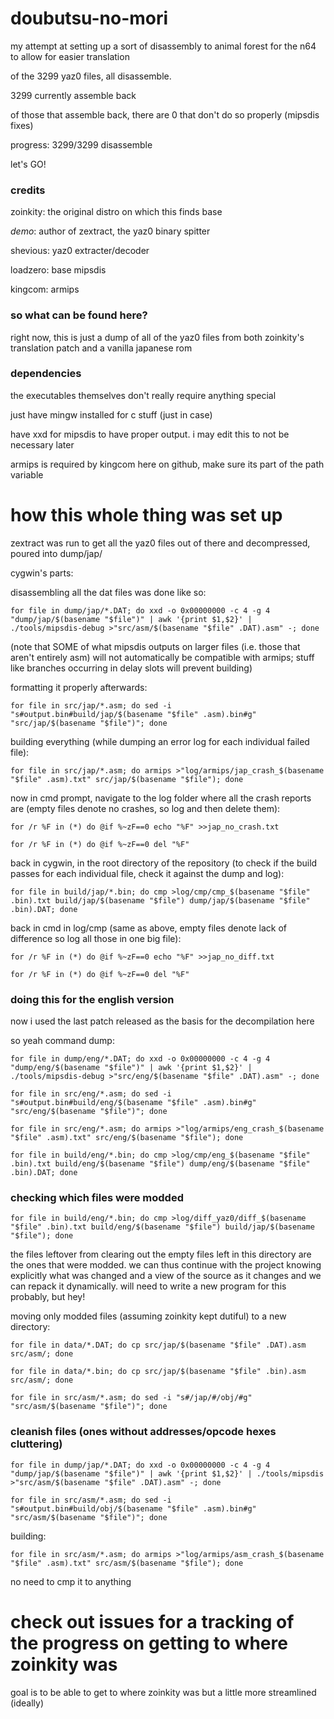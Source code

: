 # doubutsu-no-mori
my attempt at setting up a sort of disassembly to animal forest for the n64 to allow for easier translation

of the 3299 yaz0 files, all disassemble.

3299 currently assemble back

of those that assemble back, there are 0 that don't do so properly (mipsdis fixes)

progress:  3299/3299 disassemble

let's GO!

### credits
zoinkity: the original distro on which this finds base

_demo_: author of zextract, the yaz0 binary spitter

shevious: yaz0 extracter/decoder

loadzero: base mipsdis

kingcom: armips

### so what can be found here?

right now, this is just a dump of all of the yaz0 files from both zoinkity's translation patch and a vanilla japanese rom

### dependencies
the executables themselves don't really require anything special

just have mingw installed for c stuff (just in case)

have xxd for mipsdis to have proper output.  i may edit this to not be necessary later

armips is required by kingcom here on github, make sure its part of the path variable

# how this whole thing was set up
zextract was run to get all the yaz0 files out of there and decompressed, poured into dump/jap/

cygwin's parts:

disassembling all the dat files was done like so:

```for file in dump/jap/*.DAT; do xxd -o 0x00000000 -c 4 -g 4 "dump/jap/$(basename "$file")" | awk '{print $1,$2}' | ./tools/mipsdis-debug >"src/asm/$(basename "$file" .DAT).asm" -; done```

(note that SOME of what mipsdis outputs on larger files (i.e. those that aren't entirely asm) will not automatically be compatible with armips; stuff like branches occurring in delay slots will prevent building)

formatting it properly afterwards:

```for file in src/jap/*.asm; do sed -i "s#output.bin#build/jap/$(basename "$file" .asm).bin#g" "src/jap/$(basename "$file")"; done```

building everything (while dumping an error log for each individual failed file):

```for file in src/jap/*.asm; do armips >"log/armips/jap_crash_$(basename "$file" .asm).txt" src/jap/$(basename "$file"); done```

now in cmd prompt, navigate to the log folder where all the crash reports are (empty files denote no crashes, so log and then delete them):

```for /r %F in (*) do @if %~zF==0 echo "%F" >>jap_no_crash.txt```

```for /r %F in (*) do @if %~zF==0 del "%F"```

back in cygwin, in the root directory of the repository (to check if the build passes for each individual file, check it against the dump and log):

```for file in build/jap/*.bin; do cmp >log/cmp/cmp_$(basename "$file" .bin).txt build/jap/$(basename "$file") dump/jap/$(basename "$file" .bin).DAT; done```

back in cmd in log/cmp (same as above, empty files denote lack of difference so log all those in one big file):

```for /r %F in (*) do @if %~zF==0 echo "%F" >>jap_no_diff.txt```

```for /r %F in (*) do @if %~zF==0 del "%F"```

### doing this for the english version
now i used the last patch released as the basis for the decompilation here

so yeah command dump:

```for file in dump/eng/*.DAT; do xxd -o 0x00000000 -c 4 -g 4 "dump/eng/$(basename "$file")" | awk '{print $1,$2}' | ./tools/mipsdis-debug >"src/eng/$(basename "$file" .DAT).asm" -; done```

```for file in src/eng/*.asm; do sed -i "s#output.bin#build/eng/$(basename "$file" .asm).bin#g" "src/eng/$(basename "$file")"; done```

```for file in src/eng/*.asm; do armips >"log/armips/eng_crash_$(basename "$file" .asm).txt" src/eng/$(basename "$file"); done```

```for file in build/eng/*.bin; do cmp >log/cmp/eng_$(basename "$file" .bin).txt build/eng/$(basename "$file") dump/eng/$(basename "$file" .bin).DAT; done```

### checking which files were modded
```for file in build/eng/*.bin; do cmp >log/diff_yaz0/diff_$(basename "$file" .bin).txt build/eng/$(basename "$file") build/jap/$(basename "$file"); done```

the files leftover from clearing out the empty files left in this directory are the ones that were modded.  we can thus continue with the project knowing explicitly what was changed and a view of the source as it changes and we can repack it dynamically.  will need to write a new program for this probably, but hey!

moving only modded files (assuming zoinkity kept dutiful) to a new directory:

```for file in data/*.DAT; do cp src/jap/$(basename "$file" .DAT).asm src/asm/; done```

```for file in data/*.bin; do cp src/jap/$(basename "$file" .bin).asm src/asm/; done```

```for file in src/asm/*.asm; do sed -i "s#/jap/#/obj/#g" "src/asm/$(basename "$file")"; done```

### cleanish files (ones without addresses/opcode hexes cluttering)
```for file in dump/jap/*.DAT; do xxd -o 0x00000000 -c 4 -g 4 "dump/jap/$(basename "$file")" | awk '{print $1,$2}' | ./tools/mipsdis >"src/asm/$(basename "$file" .DAT).asm" -; done```

```for file in src/asm/*.asm; do sed -i "s#output.bin#build/obj/$(basename "$file" .asm).bin#g" "src/asm/$(basename "$file")"; done```

building:

```for file in src/asm/*.asm; do armips >"log/armips/asm_crash_$(basename "$file" .asm).txt" src/asm/$(basename "$file"); done```

no need to cmp it to anything

# check out issues for a tracking of the progress on getting to where zoinkity was
goal is to be able to get to where zoinkity was but a little more streamlined (ideally)
